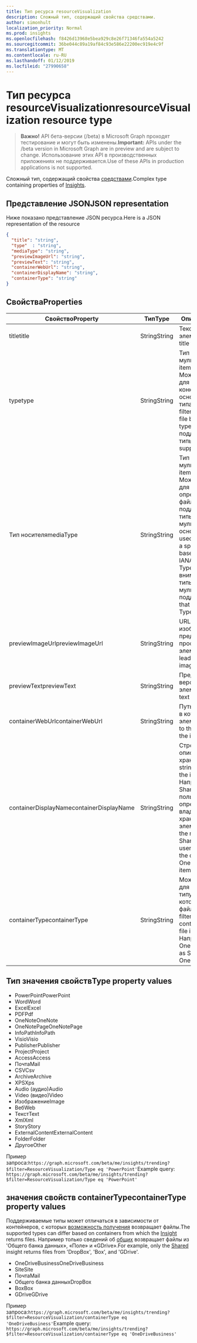 ```yaml
---
title: Тип ресурса resourceVisualization
description: Сложный тип, содержащий свойства средствами.
author: simonhult
localization_priority: Normal
ms.prod: insights
ms.openlocfilehash: f8426d13968e5bea929c8e26f71346fa554a5242
ms.sourcegitcommit: 36be044c89a19af84c93e586e22200ec919e4c9f
ms.translationtype: MT
ms.contentlocale: ru-RU
ms.lasthandoff: 01/12/2019
ms.locfileid: "27990658"
---
```

# <a name="resourcevisualization-resource-type"></a><span data-ttu-id="a7bc2-103">Тип ресурса resourceVisualization</span><span class="sxs-lookup"><span data-stu-id="a7bc2-103">resourceVisualization resource type</span></span>

> <span data-ttu-id="a7bc2-104">**Важно!** API бета-версии (/beta) в Microsoft Graph проходят тестирование и могут быть изменены.</span><span class="sxs-lookup"><span data-stu-id="a7bc2-104">**Important:** APIs under the /beta version in Microsoft Graph are in preview and are subject to change.</span></span> <span data-ttu-id="a7bc2-105">Использование этих API в производственных приложениях не поддерживается.</span><span class="sxs-lookup"><span data-stu-id="a7bc2-105">Use of these APIs in production applications is not supported.</span></span>

<span data-ttu-id="a7bc2-106">Сложный тип, содержащий свойства [средствами](insights.md).</span><span class="sxs-lookup"><span data-stu-id="a7bc2-106">Complex type containing properties of [Insights](insights.md).</span></span>

## <a name="json-representation"></a><span data-ttu-id="a7bc2-107">Представление JSON</span><span class="sxs-lookup"><span data-stu-id="a7bc2-107">JSON representation</span></span>

<span data-ttu-id="a7bc2-108">Ниже показано представление JSON ресурса.</span><span class="sxs-lookup"><span data-stu-id="a7bc2-108">Here is a JSON representation of the resource</span></span>

```json
{
  "title": "string",
  "type"  : "string",
  "mediaType": "string",
  "previewImageUrl": "string",
  "previewText": "string",
  "containerWebUrl": "string",
  "containerDisplayName": "string",
  "containerType": "string"
}
```

## <a name="properties"></a><span data-ttu-id="a7bc2-109">Свойства</span><span class="sxs-lookup"><span data-stu-id="a7bc2-109">Properties</span></span>

| <span data-ttu-id="a7bc2-110">Свойство</span><span class="sxs-lookup"><span data-stu-id="a7bc2-110">Property</span></span>              | <span data-ttu-id="a7bc2-111">Тип</span><span class="sxs-lookup"><span data-stu-id="a7bc2-111">Type</span></span>          | <span data-ttu-id="a7bc2-112">Описание</span><span class="sxs-lookup"><span data-stu-id="a7bc2-112">Description</span></span>  |
| -------------         |---------------| -------------|
| <span data-ttu-id="a7bc2-113">title</span><span class="sxs-lookup"><span data-stu-id="a7bc2-113">title</span></span>                 | <span data-ttu-id="a7bc2-114">String</span><span class="sxs-lookup"><span data-stu-id="a7bc2-114">String</span></span>        | <span data-ttu-id="a7bc2-115">Текст заголовка элемента.</span><span class="sxs-lookup"><span data-stu-id="a7bc2-115">The item's title text.</span></span>               |
| <span data-ttu-id="a7bc2-116">type</span><span class="sxs-lookup"><span data-stu-id="a7bc2-116">type</span></span>              | <span data-ttu-id="a7bc2-117">String</span><span class="sxs-lookup"><span data-stu-id="a7bc2-117">String</span></span>        | <span data-ttu-id="a7bc2-118">Тип элемента мультимедиа.</span><span class="sxs-lookup"><span data-stu-id="a7bc2-118">The item's media type.</span></span> <span data-ttu-id="a7bc2-119">Можно использовать для фильтрации для конкретного файла на основе определенного типа.</span><span class="sxs-lookup"><span data-stu-id="a7bc2-119">Can be used for filtering for a specific file based on a specific type.</span></span> <span data-ttu-id="a7bc2-120">Ниже приведены поддерживаемые типы.</span><span class="sxs-lookup"><span data-stu-id="a7bc2-120">See below for supported types.</span></span> |
| <span data-ttu-id="a7bc2-121">Тип носителя</span><span class="sxs-lookup"><span data-stu-id="a7bc2-121">mediaType</span></span>             | <span data-ttu-id="a7bc2-122">String</span><span class="sxs-lookup"><span data-stu-id="a7bc2-122">String</span></span>        | <span data-ttu-id="a7bc2-123">Тип элемента мультимедиа.</span><span class="sxs-lookup"><span data-stu-id="a7bc2-123">The item's media type.</span></span> <span data-ttu-id="a7bc2-124">Можно использовать для фильтрации для определенного типа файлов, поддерживаемые типы Mime IANA мультимедиа на основании.</span><span class="sxs-lookup"><span data-stu-id="a7bc2-124">Can be used for for filtering for a specific type of file based on supported IANA Media Mime Types.</span></span> <span data-ttu-id="a7bc2-125">Обратите внимание, что не все типы Mime мультимедиа поддерживаются.</span><span class="sxs-lookup"><span data-stu-id="a7bc2-125">Note that not all Media Mime Types are supported.</span></span> |
| <span data-ttu-id="a7bc2-126">previewImageUrl</span><span class="sxs-lookup"><span data-stu-id="a7bc2-126">previewImageUrl</span></span>       | <span data-ttu-id="a7bc2-127">String</span><span class="sxs-lookup"><span data-stu-id="a7bc2-127">String</span></span>        | <span data-ttu-id="a7bc2-128">URL-адрес, приводя к изображения предварительного просмотра для элемента.</span><span class="sxs-lookup"><span data-stu-id="a7bc2-128">A URL leading to the preview image for the item.</span></span> |
| <span data-ttu-id="a7bc2-129">previewText</span><span class="sxs-lookup"><span data-stu-id="a7bc2-129">previewText</span></span>           | <span data-ttu-id="a7bc2-130">String</span><span class="sxs-lookup"><span data-stu-id="a7bc2-130">String</span></span>        | <span data-ttu-id="a7bc2-131">Предварительная версия текст для элемента.</span><span class="sxs-lookup"><span data-stu-id="a7bc2-131">A preview text for the item.</span></span> |
| <span data-ttu-id="a7bc2-132">containerWebUrl</span><span class="sxs-lookup"><span data-stu-id="a7bc2-132">containerWebUrl</span></span>       | <span data-ttu-id="a7bc2-133">String</span><span class="sxs-lookup"><span data-stu-id="a7bc2-133">String</span></span>        | <span data-ttu-id="a7bc2-134">Путь, приводя к папке, в которой хранится элемент.</span><span class="sxs-lookup"><span data-stu-id="a7bc2-134">A path leading to the folder in which the item is stored.</span></span> |
| <span data-ttu-id="a7bc2-135">containerDisplayName</span><span class="sxs-lookup"><span data-stu-id="a7bc2-135">containerDisplayName</span></span>  | <span data-ttu-id="a7bc2-136">String</span><span class="sxs-lookup"><span data-stu-id="a7bc2-136">String</span></span>        | <span data-ttu-id="a7bc2-137">Строка, описывающая, где хранится элемент.</span><span class="sxs-lookup"><span data-stu-id="a7bc2-137">A string describing where the item is stored.</span></span> <span data-ttu-id="a7bc2-138">Например имя сайт SharePoint или имя пользователя, определение владельца OneDrive, хранения элемента.</span><span class="sxs-lookup"><span data-stu-id="a7bc2-138">For example, the name of a SharePoint site or the user name identifying the owner of the OneDrive storing the item.</span></span>  |
| <span data-ttu-id="a7bc2-139">containerType</span><span class="sxs-lookup"><span data-stu-id="a7bc2-139">containerType</span></span>         | <span data-ttu-id="a7bc2-140">String</span><span class="sxs-lookup"><span data-stu-id="a7bc2-140">String</span></span> | <span data-ttu-id="a7bc2-141">Можно использовать для фильтрации по типу контейнер, в котором хранится файл.</span><span class="sxs-lookup"><span data-stu-id="a7bc2-141">Can be used for filtering by the type of container in which the file is stored.</span></span> <span data-ttu-id="a7bc2-142">Например, сайта или OneDriveBusiness.</span><span class="sxs-lookup"><span data-stu-id="a7bc2-142">Such as Site or OneDriveBusiness.</span></span>       |

## <a name="type-property-values"></a><span data-ttu-id="a7bc2-143">Тип значения свойств</span><span class="sxs-lookup"><span data-stu-id="a7bc2-143">Type property values</span></span>
-   <span data-ttu-id="a7bc2-144">PowerPoint</span><span class="sxs-lookup"><span data-stu-id="a7bc2-144">PowerPoint</span></span>
-   <span data-ttu-id="a7bc2-145">Word</span><span class="sxs-lookup"><span data-stu-id="a7bc2-145">Word</span></span>
-   <span data-ttu-id="a7bc2-146">Excel</span><span class="sxs-lookup"><span data-stu-id="a7bc2-146">Excel</span></span>
-   <span data-ttu-id="a7bc2-147">PDF</span><span class="sxs-lookup"><span data-stu-id="a7bc2-147">Pdf</span></span>
-   <span data-ttu-id="a7bc2-148">OneNote</span><span class="sxs-lookup"><span data-stu-id="a7bc2-148">OneNote</span></span>
-   <span data-ttu-id="a7bc2-149">OneNotePage</span><span class="sxs-lookup"><span data-stu-id="a7bc2-149">OneNotePage</span></span>
-   <span data-ttu-id="a7bc2-150">InfoPath</span><span class="sxs-lookup"><span data-stu-id="a7bc2-150">InfoPath</span></span>
-   <span data-ttu-id="a7bc2-151">Visio</span><span class="sxs-lookup"><span data-stu-id="a7bc2-151">Visio</span></span>
-   <span data-ttu-id="a7bc2-152">Publisher</span><span class="sxs-lookup"><span data-stu-id="a7bc2-152">Publisher</span></span>
-   <span data-ttu-id="a7bc2-153">Project</span><span class="sxs-lookup"><span data-stu-id="a7bc2-153">Project</span></span>
-   <span data-ttu-id="a7bc2-154">Access</span><span class="sxs-lookup"><span data-stu-id="a7bc2-154">Access</span></span>
-   <span data-ttu-id="a7bc2-155">Почта</span><span class="sxs-lookup"><span data-stu-id="a7bc2-155">Mail</span></span>
-   <span data-ttu-id="a7bc2-156">CSV</span><span class="sxs-lookup"><span data-stu-id="a7bc2-156">Csv</span></span>
-   <span data-ttu-id="a7bc2-157">Archive</span><span class="sxs-lookup"><span data-stu-id="a7bc2-157">Archive</span></span>
-   <span data-ttu-id="a7bc2-158">XPS</span><span class="sxs-lookup"><span data-stu-id="a7bc2-158">Xps</span></span>
-   <span data-ttu-id="a7bc2-159">Audio (аудио)</span><span class="sxs-lookup"><span data-stu-id="a7bc2-159">Audio</span></span>
-   <span data-ttu-id="a7bc2-160">Video (видео)</span><span class="sxs-lookup"><span data-stu-id="a7bc2-160">Video</span></span>
-   <span data-ttu-id="a7bc2-161">Изображение</span><span class="sxs-lookup"><span data-stu-id="a7bc2-161">Image</span></span>
-   <span data-ttu-id="a7bc2-162">Веб</span><span class="sxs-lookup"><span data-stu-id="a7bc2-162">Web</span></span>
-   <span data-ttu-id="a7bc2-163">Текст</span><span class="sxs-lookup"><span data-stu-id="a7bc2-163">Text</span></span>
-   <span data-ttu-id="a7bc2-164">Xml</span><span class="sxs-lookup"><span data-stu-id="a7bc2-164">Xml</span></span>
-   <span data-ttu-id="a7bc2-165">Story</span><span class="sxs-lookup"><span data-stu-id="a7bc2-165">Story</span></span>
-   <span data-ttu-id="a7bc2-166">ExternalContent</span><span class="sxs-lookup"><span data-stu-id="a7bc2-166">ExternalContent</span></span>
-   <span data-ttu-id="a7bc2-167">Folder</span><span class="sxs-lookup"><span data-stu-id="a7bc2-167">Folder</span></span>
-   <span data-ttu-id="a7bc2-168">Другое</span><span class="sxs-lookup"><span data-stu-id="a7bc2-168">Other</span></span>

<span data-ttu-id="a7bc2-169">Пример запроса:`https://graph.microsoft.com/beta/me/insights/trending?$filter=ResourceVisualization/Type eq 'PowerPoint'`</span><span class="sxs-lookup"><span data-stu-id="a7bc2-169">Example query: `https://graph.microsoft.com/beta/me/insights/trending?$filter=ResourceVisualization/Type eq 'PowerPoint'`</span></span>

## <a name="containertype-property-values"></a><span data-ttu-id="a7bc2-170">значения свойств containerType</span><span class="sxs-lookup"><span data-stu-id="a7bc2-170">containerType property values</span></span>
<span data-ttu-id="a7bc2-171">Поддерживаемые типы может отличаться в зависимости от контейнеров, с которых [возможность получения](insights.md) возвращает файлы.</span><span class="sxs-lookup"><span data-stu-id="a7bc2-171">The supported types can differ based on containers from which the [Insight](insights.md) returns files.</span></span> <span data-ttu-id="a7bc2-172">Например только сведений об [общих](insights-shared.md) возвращает файлы из 'Общего банка данных», «Поле» и «GDrive».</span><span class="sxs-lookup"><span data-stu-id="a7bc2-172">For example, only the [Shared](insights-shared.md) insight returns files from 'DropBox', 'Box', and 'GDrive'.</span></span>

-   <span data-ttu-id="a7bc2-173">OneDriveBusiness</span><span class="sxs-lookup"><span data-stu-id="a7bc2-173">OneDriveBusiness</span></span>
-   <span data-ttu-id="a7bc2-174">Site</span><span class="sxs-lookup"><span data-stu-id="a7bc2-174">Site</span></span>
-   <span data-ttu-id="a7bc2-175">Почта</span><span class="sxs-lookup"><span data-stu-id="a7bc2-175">Mail</span></span>
-   <span data-ttu-id="a7bc2-176">Общего банка данных</span><span class="sxs-lookup"><span data-stu-id="a7bc2-176">DropBox</span></span>
-   <span data-ttu-id="a7bc2-177">Box</span><span class="sxs-lookup"><span data-stu-id="a7bc2-177">Box</span></span>
-   <span data-ttu-id="a7bc2-178">GDrive</span><span class="sxs-lookup"><span data-stu-id="a7bc2-178">GDrive</span></span>

<span data-ttu-id="a7bc2-179">Пример запроса:`https://graph.microsoft.com/beta/me/insights/trending?$filter=ResourceVisualization/containerType eq 'OneDriveBusiness'`</span><span class="sxs-lookup"><span data-stu-id="a7bc2-179">Example query: `https://graph.microsoft.com/beta/me/insights/trending?$filter=ResourceVisualization/containerType eq 'OneDriveBusiness'`</span></span>

